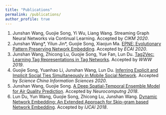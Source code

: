 ```yaml
---
title: "Publications"
permalink: /publications/
author_profile: true
---
```


1. Junshan Wang, Guojie Song, Yi Wu, Liang Wang. Streaming Graph Neural Networks via Continual Learning. Accepted by *CIKM 2020*.
2. Junshan Wang*, Yilun Jin*, Guojie Song, Xiaojun Ma. [EPNE: Evolutionary Pattern Preserving Network Embedding](https://ecai2020.eu/papers/528_paper.pdf). Accepted by *ECAI 2020*.
3. Junshan Wang, Zhicong Lu, Guojie Song, Yue Fan, Lun Du. [Tag2Vec: Learning Tag Representations in Tag Networks](https://dl.acm.org/citation.cfm?doid=3308558.3313622). Accepted by *WWW 2019*. 
4. Guojie Song, Yuanhao Li, Junshan Wang, Lun Du. [Inferring Explicit and Implicit Social Ties Simultaneously in Mobile Social Network](http://scis.scichina.com/en/2020/149101.pdf). Accepted by *Science China Information Sciences 2020*.
5. Junshan Wang, Guojie Song. [A Deep Spatial-Temporal Ensemble Model for Air Quality Prediction](https://ac.els-cdn.com/S0925231218307859/1-s2.0-S0925231218307859-main.pdf?_tid=f099e8c8-cf4e-4dd5-905c-adfca0ab3871&acdnat=1551863389_55de715a9a5e0f012ccc8ef3e46c7b03). Accepted by *Neurocomputng 2018*. 
6. Lun Du, Yun Wang, Guojie Song, Zhicong Lu, Junshan Wang. [Dynamic Network Embedding: An Extended Approach for Skip-gram based Network Embedding](https://www.ijcai.org/proceedings/2018/0288.pdf). Accepted by *IJCAI 2018*. 

